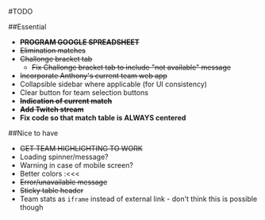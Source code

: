 #TODO

##Essential
- ~~**PROGRAM GOOGLE SPREADSHEET**~~
- ~~Elimination matches~~
- ~~Challonge bracket tab~~
    + ~~Fix Challonge bracket tab to include "not available" message~~
- ~~Incorporate Anthony's current team web app~~
- Collapsible sidebar where applicable (for UI consistency)
- Clear button for team selection buttons
- ~~**Indication of current match**~~
- ~~**Add Twitch stream**~~
- **Fix code so that match table is ALWAYS centered**

##Nice to have
- ~~GET TEAM HIGHLIGHTING TO WORK~~
- Loading spinner/message?
- Warning in case of mobile screen?
- Better colors :<<<
- ~~Error/unavailable message~~
- ~~Sticky table header~~
- Team stats as `iframe` instead of external link - don't think this is possible though